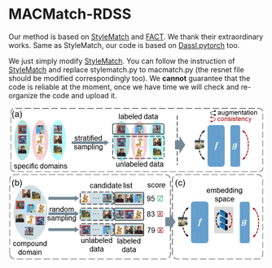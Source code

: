 # MACMatch-RDSS
Our method is based on [StyleMatch](https://github.com/KaiyangZhou/ssdg-benchmark) and [FACT](https://github.com/MediaBrain-SJTU/FACT). We thank their extraordinary works. Same as StyleMatch, our code is based on [Dassl.pytorch](https://github.com/KaiyangZhou/Dassl.pytorch) too.

We just simply modify [StyleMatch](https://github.com/KaiyangZhou/ssdg-benchmark). You can follow the instruction of [StyleMatch](https://github.com/KaiyangZhou/ssdg-benchmark) and replace stylematch.py to macmatch.py (the resnet file should be modified correspondingly too). We **cannot** guarantee that the code is reliable at the moment, once we have time we will check and re-organize the code and upload it.

![MACMatch](/macmatch.jpg "MACMatch")
